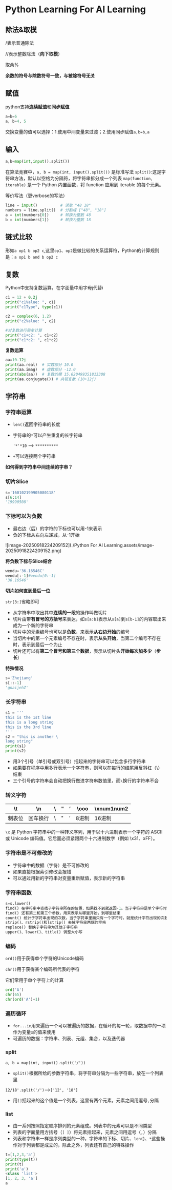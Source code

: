 # Python Learning For AI Learning

## 除法&取模

/表示普通除法

//表示整数除法（**向下取模**）

取余%

**余数的符号与除数符号一致，与被除符号无关**

## 赋值

python支持**连续赋值**和**同步赋值**

```python
a=b=6
a, b=4, 5
```

交换变量的值可以选择：1.使用中间变量来过渡；2.使用同步赋值`a,b=b,a`

## 输入

```python
a,b=map(int,input().split())
```

在算法竞赛中，`a, b = map(int, input().split())` 是标准写法
`split()`:这是字符串方法，默认以空格为分隔符，将字符串拆分成一个列表
`map(function, iterable)` 是一个 Python 内置函数，将 function 应用到 iterable 的每个元素。

等价写法（更verbose的写法）

```python
line = input()          # 读取 "48 18"
numbers = line.split()  # 分割成 ["48", "18"]
a = int(numbers[0])     # 转换为整数 48
b = int(numbers[1])     # 转换为整数 18
```

## 链式比较

形如`a op1 b op2 c`,这里`op1`、`op2`是做比较的关系运算符，Python的计算规则是：`a op1 b and b op2 c`

## 复数

Python中支持复数运算，在字面量中用字母j代替i

```python
c1 = 12 + 0.2j
print("c1Value: ", c1)
print("c1Type", type(c1))

c2 = complex(6, 1.2)
print("c2Value: ", c2)

#对复数进行简单计算
print("c1+c2: ", c1+c2)
print("c1*c2: ", c1*c2)
```

**复数运算**

```python
aa=10-12j
print(aa.real)  # 实数部分 10.0
print(aa.imag)  # 虚数部分 -12.0
print(abs(aa))  # 复数的模 15.620499351813308
print(aa.conjugate()) # 共轭复数 (10+12j)
```

## 字符串

### **字符串运算**

- `len()`返回字符串的长度

- 字符串的`*`可以产生重复的长字符串

  `'*'*10` --> `**********`

- `+`可以连接两个字符串

**如何得到字符串中间连续的字串？**
### **切片Slice**

```python
s='160102199905080118'
s[6:14]
'19990508'
```

### **下标可以为负数**

- 最右边（后）的字符的下标也可以用-1来表示
- 负的下标从右向左递减，从-1开始

![image-20250918224209152](./Python For AI Learning.assets/image-20250918224209152.png)

**将负数下标与Slice结合**

```python
wendu='36.16546C'
wendu[:-1]#wendu[0:-1]
'36.16546'
```

**切片如何直到最后一位**

`str[3:]`省略即可

- 从字符串中取出其中**连续的一段**的操作叫做切片
- 切片由带**有冒号的方括号**来表达，如`s[a:b]`表示从`s[a]`到`s[b-1]`的内容取出来成为一个新的字符串
- 切片中的元素编号也可以是**负数**，来表示**从右边开始**的编号
- 当切片中的第一个元素编号不存在时，表示**从头开始**，当第二个编号不存在时，表示到最后一个为止
- 切片还可以有**第二个冒号和第三个数据**，表示从切片头**开始每次加多少**（**步长**）

**特殊情况**

```python
s='Zhejiang'
s[::-1]
'gnaijehZ'
```

### **长字符串**

```python
s1 = '''
this is the 1st line
this is a long string
this is the 3rd line
'''
s2 = "this is another \
long string"
print(s1)
print(s2)
```

- 用3个引号（单引号或双引号）括起来的字符串可以包含多行字符串
- 如果要在程序中用多行表示一个字符串，则可以在每行的结尾用反斜杠（\）结束
- 三个引号的字符串会自动把换行做进字符串数值里，而`\`换行的字符串不会

### **转义字符**

| \t     | \n       | \\   | "    | ’    | \ooo  | \xnum1num2 |
| ------ | -------- | ---- | ---- | ---- | ----- | ---------- |
| 制表位 | 回车换行 | \    | "    | ’    | 8进制 | 16进制     |

`\x` 是 Python 字符串中的一种转义序列，用于以十六进制表示一个字符的 ASCII 或 Unicode 编码值。它后面必须紧跟两个十六进制数字（例如 \x31、xFF）。

### 字符串是不可修改的

- 字符串中的数据（字符）是不可修改的
- 如果直接根据索引修改会报错
- 可以通过用新的字符串对变量重新赋值，表示新的字符串

### 字符串函数

```python
s=s.lower()
find() 在字符串中查找子字符串所在的位置，如果找不到就返回-1。当子字符串是单个字符时，就是查找这个字符第一次出现的位置
find() 还有第二和第三个参数，用来表示从哪里开始，到哪里结束
count() 统计子字符串出现的次数，当子字符串里面只有一个字符时，就是统计字符出现的次数
strip()、rstrip()和lstrip() 去掉字符串两端的空格
replace() 替换子字符串为其他子字符串
upper()、lower()、title() 调整大小写
```

### 编码

`ord()`用于获得单个字符的Unicode编码

`chr()`用于获得某个编码所代表的字符

它们常用于单个字符上的计算

```python
ord('A')
chr(65)
chr(ord('A')+1)
```

### 遍历循环

- `for...in`用来遍历一个可以被遍历的数据，在循环的每一轮，取数据中的一项作为变量`x`的值来使用
- 可遍历的数据：字符串、列表、元组、集合，以及迭代器

### split

`a, b = map(int, input().split('/'))`

- `split()`根据所给的参数字符串，将字符串分隔为一些字符串，放在一个列表里

`12/18'.split('/')`-->`['12', '18']`

- 用`[]`括起来的这个值是一个列表，这里有两个元素，元素之间用逗号`,`分隔

### list

- 由一系列按照指定顺序排列的元素组成。列表中的元素可以是不同类型
- 列表的字面量用方括号（`[ ]`）将元素括起来，元素之间用逗号（`,`）分隔
- 列表和字符串一样是序列类型的一种，字符串的下标、切片、`len(`)、`*`这些操作对于列表都是成立的，除此之外，列表还有自己的特殊操作

```python
t=[1,2,3,'a']
print(type(t))
print(t)
print('a')
<class 'list'>
[1, 2, 3, 'a']
a
```

